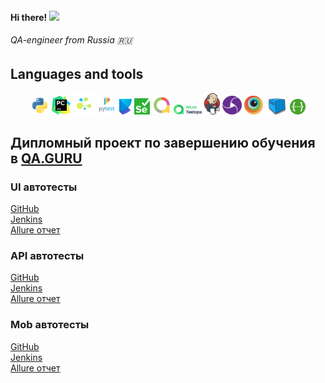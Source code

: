 <h4>Hi there!<a target="_blank"></a> <img src="https://github.com/blackcater/blackcater/raw/main/images/Hi.gif" height="20"/></h1><h6 >QA-engineer from Russia 🇷🇺</h6>

## Languages and tools
<p align="center">
<code><img width="6%"  title="Python" src="utils/logo/python.svg"/></code>
<code><img width="6%"  title="Pycharm" src="utils/logo/pycharm.svg"/></code>
<code><img width="7%"  title="Selene" src="utils/logo/selene.png"/></code>
<code><img width="6%"  title="Pytest" src="utils/logo/pytest.svg"/></code>
<code><img width="4%"  title="Poetry" src="utils/logo/poetry.svg"/></code>
<code><img width="5%"  title="Selenium" src="utils/logo/selenium.png"/></code>
<code><img width="6%"  title="Allure Report" src="utils/logo/allure.svg"/></code>
<code><img width="9%"  title="AllureTestOps" src="utils/logo/allureTestops.svg"/></code>
<code><img width="5%"  title="Jenkins" src="utils/logo/jenkins.svg"/></code>
<code><img width="6%"  title="Appium" src="utils/logo/appium.svg"/></code>
<code><img width="6%"  title="Browserstack" src="utils/logo/browserstack.svg"/></code>
<code><img width="7%"  title="Selenoid" src="utils/logo/selenoid.jpeg"/></code>
<code><img width=5%"  title="Swagger" src="utils/logo/swagger.png"/></code>
</p>


## Дипломный проект по завершению обучения в [QA.GURU](https://qa.guru/)
### UI автотесты
[GitHub](https://github.com/Elena0808/diplom_ui)  
[Jenkins]()  
[Allure отчет]()  
### API автотесты
[GitHub](https://github.com/Elena0808/diplom_api)  
[Jenkins](https://jenkins.autotests.cloud/job/C02-les0808-22-api/)  
[Allure отчет](https://jenkins.autotests.cloud/job/C02-les0808-22-api/9/allure/)  
### Mob автотесты
[GitHub](https://github.com/Elena0808/diplom_mobile)  
[Jenkins]()  
[Allure отчет]()  


